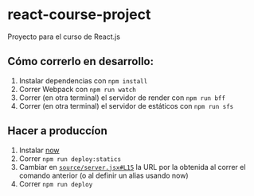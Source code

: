 # react-course-project
Proyecto para el curso de React.js

## Cómo correrlo en desarrollo:
1. Instalar dependencias con `npm install`
2. Correr Webpack con `npm run watch`
3. Correr (en otra terminal) el servidor de render con `npm run bff`
4. Correr (en otra terminal) el servidor de estáticos con `npm run sfs`

## Hacer a produccíon
1. Instalar [now](https://now.sh)
2. Correr `npm run deploy:statics`
3. Cambiar en [`source/server.jsx#L15`](https://github.com/sergiodxa/react-course-project/blob/master/source/server.jsx#L15) la URL por la obtenida al correr el comando anterior (o al definir un alias usando now)
4. Correr `npm run deploy`
